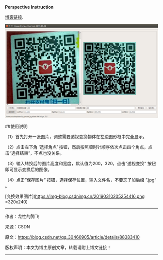 **Perspective Instruction**

[博客链接](https://blog.csdn.net/qq_30460905/article/details/88383410).

![使用示例图片](https://github.com/sunyuzhe2017/Perspective/blob/master/2019-03-10%2020-43-09%E5%B1%8F%E5%B9%95%E6%88%AA%E5%9B%BE.png)

##使用说明

（1）首先打开一张图片，调整需要透视变换物体在左边图形框中完全显示。

（2）点击左下角 ‘选择角点’ 按钮，然后按照顺时针顺序依次点击四个角点，点击“选择结束”，不点也没关系。

（3）输入转换后的图片高度和宽度，默认值为200，320，点击“透视变换“ 按钮即可显示变换后的图像。

（4）点击”保存图片“ 按钮，选择保存位置，输入文件名，不要忘了加后缀 ”.jpg“ 。

[变换效果图片](https://img-blog.csdnimg.cn/20190310205254416.png =320x240)

--------------------- 
作者：龙性的腾飞 

来源：CSDN 

原文：https://blog.csdn.net/qq_30460905/article/details/88383410 

版权声明：本文为博主原创文章，转载请附上博文链接！

---------------------

